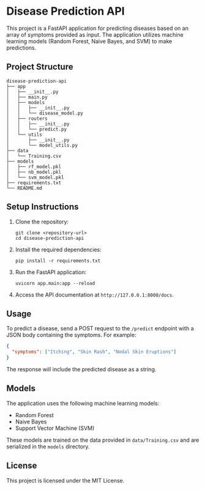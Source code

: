 # Disease Prediction API

This project is a FastAPI application for predicting diseases based on an array of symptoms provided as input. The application utilizes machine learning models (Random Forest, Naive Bayes, and SVM) to make predictions.

## Project Structure

```
disease-prediction-api
├── app
│   ├── __init__.py
│   ├── main.py
│   ├── models
│   │   ├── __init__.py
│   │   └── disease_model.py
│   ├── routers
│   │   ├── __init__.py
│   │   └── predict.py
│   └── utils
│       ├── __init__.py
│       └── model_utils.py
├── data
│   └── Training.csv
├── models
│   ├── rf_model.pkl
│   ├── nb_model.pkl
│   └── svm_model.pkl
├── requirements.txt
└── README.md
```

## Setup Instructions

1. Clone the repository:
   ```
   git clone <repository-url>
   cd disease-prediction-api
   ```

2. Install the required dependencies:
   ```
   pip install -r requirements.txt
   ```

3. Run the FastAPI application:
   ```
   uvicorn app.main:app --reload
   ```

4. Access the API documentation at `http://127.0.0.1:8000/docs`.

## Usage

To predict a disease, send a POST request to the `/predict` endpoint with a JSON body containing the symptoms. For example:

```json
{
  "symptoms": ["Itching", "Skin Rash", "Nodal Skin Eruptions"]
}
```

The response will include the predicted disease as a string.

## Models

The application uses the following machine learning models:
- Random Forest
- Naive Bayes
- Support Vector Machine (SVM)

These models are trained on the data provided in `data/Training.csv` and are serialized in the `models` directory.

## License

This project is licensed under the MIT License.